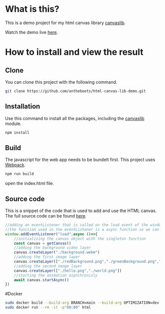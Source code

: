 # What is this?
This is a demo project for my html canvas library [canvaslib](https://github.com/antheboets/canvas-lib).
 
Watch the demo live [here]().
# How to install and view the result
## Clone
You can clone this project with the following command.
```sh
git clone https://github.com/antheboets/html-canvas-lib-demo.git
```
## Installation
Use this command to install all the packages, including the [canvaslib](https://github.com/antheboets/canvas-lib) module.
```sh
npm install
```
## Build
The javascript for the web app needs to be bundelt first. This project uses [Webpack](https://webpack.js.org/).
```sh
npm run build
```
open the index.html file.
## Source code
This is a snippet of the code that is used to add and use the HTML canvas. The full source code can be found [here](https://github.com/antheboets/html-canvas-lib-demo/blob/main/src/index.mjs).
```javascript
//adding an eventListener that is called on the load event of the window
//the function used in the eventListener is a async function so we can you the await keyword later
window.addEventListener("load",async ()=>{
    //initializing the canvas object with the singleton function
    const canvas = getCanvas()
    //adding the background video layer
    canvas.createLayer("./background.webm")
    //adding the first image layer
    canvas.createLayer(["./redBackground.png","./greenBackground.png","./blueBackground.png"])
    //adding the second image layer
    canvas.createLayer(["./hello.png","./world.png"])
    //starting the animation asynchronisly
    await canvas.startAsync()
})
```
<!--
## How it is implement the module
Install the module with npm.
```sh
npm install antheboets/canvas-lib:dev
```
After installing the module you can import it into JavaScript.
```javascript
import {getCanvas} from 'canvaslib'
```
-->
#Docker
```bash
sudo docker build --build-arg BRANCH=main --build-arg OPTIMIZATION=dev --no-cache -t html .
sudo docker run --rm -it -p"80:80" html
```
